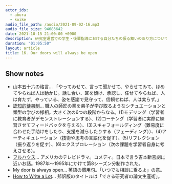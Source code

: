 ```yaml
---
actor_ids:
  - abura
  - koike
audio_file_path: /audio/2021-09-02-16.mp3
audio_file_size: 94683642
date: 2021-10-15 21:00:00 +0900
description: 研究室運営での学生・後輩指導における自分たちの振る舞いのあり方について語りました。
duration: "01:05:50"
layout: article
title: 16. Our doors will always be open
---
```


## Show notes

- 山本五十六の格言... 「やってみせて、言って聞かせて、やらせてみて、ほめてやらねば人は動かじ。話し合い、耳を傾け、承認し、任せてやらねば、人は育たず。やっている、姿を感謝で見守って、信頼せねば、人は実らず。」
- [認知的徒弟制](https://journals.sagepub.com/doi/10.3102/0013189X018001032)... 職人の師匠の業を弟子が学び取るようなシチュエーションと類型の学びの様相。大きく次の6つの段階からなる。(1)モデリング（学習者に教育者がデモンストレーションする）、(2)コーチング（学習者に実際に練習させてフィードバックを与える）、(3)スキャフォールディング（難易度に合わせた手助けをしたり、支援を減らしたりする（フェーディング））、(4)アーティキュレーション（技術や思考の言語化を促す）、(5)リフレクション（振り返りを促す）、(6)エクスプロレーション（次の課題を学習者自身に考えさせる）。
- [フルハウス](https://warnerbros.co.jp/kaidora/detail.php?title_id=1276)... アメリカのテレビドラマ。コメディ。日本で言う吉本新喜劇に近いお話。1987年〜1995年にかけて第8シーズン分制作された。
- My door is always open... 英語の慣用句。「いつでも相談に乗るよ」の意。
- [How to Write a Lot](https://www.amazon.co.jp/dp/B001Y35G60/ref=dp-kindle-redirect?_encoding=UTF8&btkr=1)... 邦訳版のタイトルは「できる研究者の論文生産術」。
